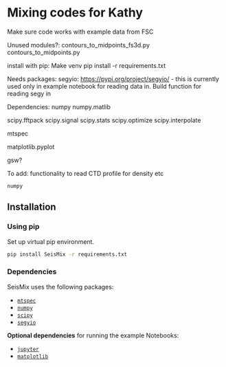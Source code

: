 # Mixing codes for Kathy

Make sure code works with example data from FSC

Unused modules?:
contours_to_midpoints_fs3d.py
contours_to_midpoints.py


install with pip:
Make venv
pip install -r requirements.txt

Needs packages:
segyio: https://pypi.org/project/segyio/ - this is currently used only in example notebook for reading data in. Build function for reading segy in

Dependencies:
numpy
numpy.matlib

scipy.fftpack
scipy.signal
scipy.stats
scipy.optimize
scipy.interpolate

mtspec

matplotlib.pyplot

gsw?


To add: functionality to read CTD profile for density etc

``numpy``


## Installation

### Using pip

Set up virtual pip environment.

```bash
pip install SeisMix -r requirements.txt
```



### Dependencies

SeisMix uses the following packages:

- [`mtspec`](https://krischer.github.io/mtspec/)
- [`numpy`](http://numpy.org)
- [`scipy`](https://scipy.org)
- [`segyio`](https://segyio.readthedocs.io/en/1.5.3/index.html)


__Optional dependencies__ for running the example Notebooks:
- [`jupyter`](https://jupyter.org/)
- [`matplotlib`](https://matplotlib.org/)



